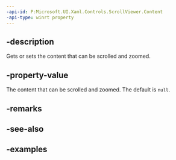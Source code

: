 ```yaml
---
-api-id: P:Microsoft.UI.Xaml.Controls.ScrollViewer.Content
-api-type: winrt property
---
```


## -description

Gets or sets the content that can be scrolled and zoomed.

## -property-value

The content that can be scrolled and zoomed. The default is `null`.

## -remarks

## -see-also

## -examples

